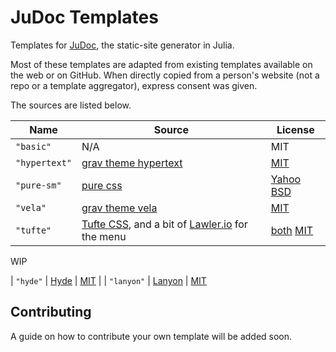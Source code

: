 # JuDoc Templates

Templates for [JuDoc](https://github.com/tlienart/JuDoc.jl), the static-site generator in Julia.

Most of these templates are adapted from existing templates available on the web or on GitHub.
When directly copied from a person's website (not a repo or a template aggregator), express consent was given.

The sources are listed below.

| Name | Source | License |
| ---- | ------ | ------- |
| `"basic"`  | N/A    | MIT     |
| `"hypertext"` | [grav theme hypertext](https://github.com/artofthesmart/hypertext) | [MIT](https://github.com/artofthesmart/hypertext/blob/master/LICENSE) |
| `"pure-sm"` | [pure css](https://purecss.io/layouts/side-menu/) | [Yahoo BSD](https://github.com/pure-css/pure-site/blob/master/LICENSE.md) |
| `"vela"` | [grav theme vela](https://github.com/danzinger/grav-theme-vela) | [MIT](https://github.com/danzinger/grav-theme-vela/blob/develop/LICENSE) |
| `"tufte"` | [Tufte CSS](https://github.com/edwardtufte/tufte-css), and a bit of [Lawler.io](https://github.com/Eiriksmal/lawler-dot-io) for the menu | [both](https://github.com/edwardtufte/tufte-css/blob/gh-pages/LICENSE) [MIT](https://github.com/Eiriksmal/lawler-dot-io/blob/main/license.md) |

WIP

| `"hyde"` | [Hyde](https://github.com/poole/hyde) | [MIT](https://github.com/poole/hyde/blob/master/LICENSE.md) |
| `"lanyon"` | [Lanyon](https://github.com/poole/lanyon) | [MIT](https://github.com/poole/lanyon/blob/master/LICENSE.md)

## Contributing

A guide on how to contribute your own template will be added soon.
